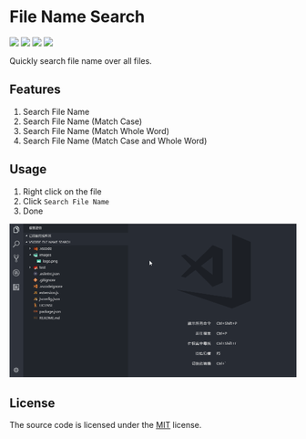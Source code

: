 # File Name Search

[![](https://vsmarketplacebadge.apphb.com/version/Shawn.file-name-search.svg)](https://marketplace.visualstudio.com/items?itemName=Shawn.file-name-search)
[![](https://vsmarketplacebadge.apphb.com/installs/Shawn.file-name-search.svg)](https://marketplace.visualstudio.com/items?itemName=Shawn.file-name-search)
[![](https://vsmarketplacebadge.apphb.com/rating/Shawn.file-name-search.svg)](https://marketplace.visualstudio.com/items?itemName=Shawn.file-name-search)
[![](https://img.shields.io/badge/License-MIT-blue.svg)](https://opensource.org/licenses/MIT)

Quickly search file name over all files.

## Features
1. Search File Name
2. Search File Name (Match Case)
3. Search File Name (Match Whole Word)
4. Search File Name (Match Case and Whole Word)

## Usage

1. Right click on the file
2. Click `Search File Name`
3. Done

![](https://raw.githubusercontent.com/ShawnLin013/vscode-file-name-search/master/images/preview.gif)

## License

The source code is licensed under the [MIT](License) license.